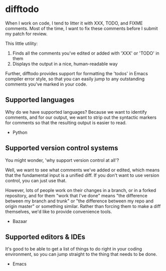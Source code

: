# difftodo

When I work on code, I tend to litter it with XXX, TODO, and FIXME comments.
Most of the time, I want to fix these comments before I submit my patch for
review.

This little utility:

 1. Finds all the comments you've edited or added with 'XXX' or 'TODO' in them
 2. Displays the output in a nice, human-readable way

Further, difftodo provides support for formatting the 'todos' in Emacs
compiler error style, so that you can easily jump to any outstanding comments
you've marked in your code.

## Supported languages

Why do we have supported languages? Because we want to identify comments, and
for our output, we want to strip out the syntactic markers for comments so
that the resulting output is easier to read.

* Python

## Supported version control systems

You might wonder, 'why support version control at all'?

Well, we want to see what comments we've added or edited, which means that the
fundamental input is a unified diff. If you don't want to use version control,
you can just use that.

However, lots of people work on their changes in a branch, or in a forked
repository, and for them "work that I've done" means "the difference between
my branch and trunk" or "the difference between my repo and origin master" or
something similar. Rather than forcing them to make a diff themselves, we'd
like to provide convenience tools.

* Bazaar

## Supported editors & IDEs

It's good to be able to get a list of things to do right in your coding
environment, so you can jump straight to the thing that needs to be done.

* Emacs
